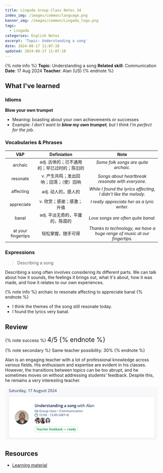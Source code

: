 ```yaml
---
title: Lingoda Group Class Notes 34
index_img: /images/common/language.png
banner_img: /images/common/Lingoda_logo.png
tags:
  - Lingoda
categories: English Notes
excerpt: 'Topic: Understanding a song'
date: 2024-08-17 11:07:18
updated: 2024-08-17 11:07:18
---
```


{% note info %}
**Topic**: Understanding a song
**Related skill**: Communication
**Date**: 17 Aug 2024
**Teacher**: Alan (US)
{% endnote %}

## What I've learned

### Idioms
**Blow your own trumpet**
- Meaning: boasting about your own achievements or successes
- Example: *I don’t want to **blow my own trumpet**, but I think I’m perfect for the job.*

### Vocabularies & Phrases

|  V&P   | Definiation | Note  |
| :----: | :---------: | :---: |
| archaic |     adj.	古体的；已不通用的；早已过时的；陈旧的        |  *Some folk songs are quite archaic.*     |
| resonate |       v.	产生共鸣；发出回响；回荡；（使）回响      |  *Songs about heartbreak resonate with everyone.*     |
| affecting |  adj. 动人的，感人的           |  *While I found the lyrics affecting, I didn't like the melody.*     |
| appreciate |  v.	欣赏；感谢；感激；升值          |   *I really appreciate her as a lyric writer.*    |
| banal |     adj. 平淡无奇的，平庸的，陈腐的        |  *Love songs are often quite banal.*     |
| at your fingertips |   轻松掌握，随手可得          |   *Thanks to technology, we have a huge range of music at our fingertips.*    |


### Expressions
> Describing a song

Describing a song often involves considering its different parts. We can talk about how it sounds, the feelings it brings out, what it's about, how it was made, and how it relates to our own experiences.

{% note info %}
archaic
to resonate
affecting
to appreciate
banal
{% endnote %}

- I think the themes of the song still resonate today.
- I found the lyrics very banal.

## Review

{% note success %}
<span style="font-size:1.5em;">
4/5
<span>
{% endnote %}

{% note secondary %}
<span style="font-size:1em;">
Same teacher possibility: 30%
<span>
{% endnote %}

Alan is an engaging teacher with a lot of professional knowledge across various fields. His enthusiasm and expertise are evident in his classes. However, the transitions between topics can be too abrupt, and he sometimes moves on without addressing students’ feedback. Despite this, he remains a very interesting teacher.

![](../images/2024.08/lingoda_34.png)

## Resources
- [Learning material](https://learn.lingoda.com/english/learning-materials/66b327c6976d1/download)
